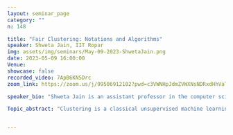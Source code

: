 ```yaml
---
layout: seminar_page
category: ""
n: 148

title: "Fair Clustering: Notations and Algorithms"
speaker: Shweta Jain, IIT Ropar
img: assets/img/seminars/May-09-2023-ShwetaJain.png
date: 2023-05-09 16:00:00 
Venue:
showcase: false
recorded_video: 7ApB6KN5Drc
zoom_link: https://zoom.us/j/99506912102?pwd=c3VWNHpJdmZVWXNsNDRxdHhVaTBuZz09

speaker_bio: "Shweta Jain is an assistant professor in the computer science and engineering department at the Indian Institute of Technology, Ropar. Her research interests are machine learning, game theory, and mechanism design. She obtained her Ph.D. in Computer Science and Engineering from IISc, Bangalore, and worked as an assistant professor at IIT Bhubaneshwar before joining IIT Ropar. She is also heading the Indo-Taiwan Joint Research Center at IIT Ropar."

Topic_abstract: "Clustering is a classical unsupervised machine learning technique. It has various applications in criminal justice, automated resume processing, bank loan approvals, recommender systems, and many more. Despite being so popular, traditional clustering algorithms may result in discriminatory behavior towards a group of people (or individuals) and have societal impacts. It has led to the study of fair clustering algorithms that aim to minimize the clustering cost while ensuring fairness criteria. In the talk, we will primarily focus on group fair clustering which primarily requires that data points from each protected group have approximately equal representation in every cluster. This talk will start by discussing the relationships between existing notions in group fair clustering and algorithms in this literature. I will also discuss the advantages and disadvantages of existing algorithms in terms of theoretical guarantees, time complexity, and reproducibility. Finally, the talk will conclude by providing new directions and open problems in fair clustering."


---
```


